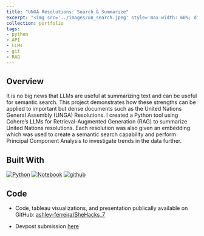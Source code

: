 ```yaml
---
title: "UNGA Resolutions: Search & Summarize"
excerpt: "<img src='../images/un_search.jpeg' style='max-width: 60%; display: inline-block;'>"
collection: portfolio
tags:
- python
- API
- LLMs
- git
- RAG
---
```


## Overview 

It is no big news that LLMs are useful at summarizing text and can be useful for semantic search. This project demonstrates how these strengths can be applied to important but dense documents such as the United Nations General Assembly (UNGA) Resolutions. I created a Python tool using Cohere’s LLMs for Retrieval-Augmented Generation (RAG) to summarize United Nations resolutions. Each resolution was also given an embedding which was used to create a semantic search capability and perform Principal Component Analysis to investigate trends in the data further.


## Built With

[![Python][python]][python-url]
[![Notebook][notebook]][notebook-url] 
[![github][github]][github-url]

[github]: https://img.shields.io/badge/github-%23121011.svg?style=for-the-badge&logo=github&logoColor=white
[github-url]: https://github.com/

[python]: https://img.shields.io/badge/Python-3776AB?style=for-the-badge&logo=python&logoColor=white
[python-url]: https://www.python.org/

[notebook]: https://img.shields.io/badge/Made%20with-Jupyter-orange?style=for-the-badge&logo=Jupyter
[notebook-url]: https://jupyter.org/

## Code

- Code, tableau visualizations, and presentation publically available on GitHub: [ashley-ferreira/SheHacks_7](https://github.com/ashley-ferreira/SheHacks_7)

- Devpost submission [here](https://devpost.com/software/unga-resolutions-search-summarize)